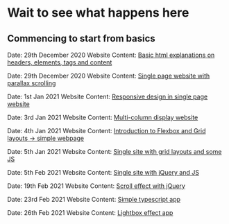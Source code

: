 # Wait to see what happens here

## Commencing to start from basics
Date: 29th December 2020
Website Content: [Basic html explanations on headers, elements, tags and content](/basic/index.html) 

Date: 29th December 2020
Website Content: [Single page website with parallax scrolling](/photography/index.html) 

Date: 1st Jan 2021
Website Content: [Responsive design in single page website](/coffee/index.html)

Date: 3rd Jan 2021
Website Content: [Multi-column display website](/flowers/index.html)

Date: 4th Jan 2021
Website Content: [Introduction to Flexbox and Grid layouts -> simple webpage](/artgallery/index.html)

Date: 5th Jan 2021
Website Content: [Single site with grid layouts and some JS ](/onlineshop/index.html)

Date: 5th Feb 2021
Website Content: [Single site with jQuery and JS ](/clothing/index.html)

Date: 19th Feb 2021
Website Content: [Scroll effect with jQuery](/interior/index.html)

Date: 23rd Feb 2021
Website Content: [Simple typescript app](/typescript/src/index.ts)

Date: 26th Feb 2021
Website Content: [Lightbox effect app](/lightbox/index.html)


